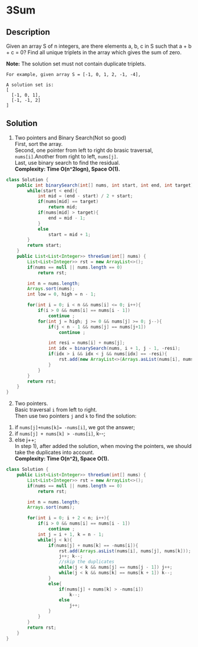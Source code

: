 # 3Sum
## Description
Given an array S of n integers, are there elements a, b, c in S such that a + b + c = 0? Find all unique triplets in the array which gives the sum of zero.

**Note:** The solution set must not contain duplicate triplets.  
```
For example, given array S = [-1, 0, 1, 2, -1, -4],

A solution set is:
[
  [-1, 0, 1],
  [-1, -1, 2]
]
```

## Solution
1. Two pointers and Binary Search(Not so good)  
First, sort the array.  
Second, one pointer from left to right do brasic traversal, `nums[i]`.Another from right to left, `nums[j]`.  
Last, use binary search to find the residual.  
**Complexity: Time O(n^2logn), Space O(1).**
```java
class Solution {
    public int binarySearch(int[] nums, int start, int end, int target){
        while(start < end){
            int mid = (end - start) / 2 + start;
            if(nums[mid] == target)
                return mid;
            if(nums[mid] > target){
                end = mid - 1;
            }
            else
                start = mid + 1;
        }
        return start;
    }
    public List<List<Integer>> threeSum(int[] nums) {
        List<List<Integer>> rst = new ArrayList<>();
        if(nums == null || nums.length == 0)
            return rst;

        int n = nums.length;
        Arrays.sort(nums);
        int low = 0, high = n - 1;

        for(int i = 0; i < n && nums[i] <= 0; i++){
            if(i > 0 && nums[i] == nums[i - 1])
                continue ;
            for(int j = high; j >= 0 && nums[j] >= 0; j--){
                if(j < n - 1 && nums[j] == nums[j+1])
                    continue ;

                int resi = nums[i] + nums[j];
                int idx = binarySearch(nums, i + 1, j - 1, -resi);
                if(idx > i && idx < j && nums[idx] == -resi){
                    rst.add(new ArrayList<>(Arrays.asList(nums[i], nums[idx], nums[j])));
                }
            }
        }
        return rst;
    }
}
```
2. Two pointers.  
Basic traversal `i` from left to right.  
Then use two pointers `j` and `k` to find the solution:  
1) if `nums[j]+nums[k]= -nums[i]`, we got the answer;  
2) if `nums[j] + nums[k] > -nums[i]`, k--;  
3) else j++;  
In step 1), after added the solution, when moving the pointers, we should take the duplicates into account.  
**Complexity: Time O(n^2), Space O(1).**
```java
class Solution {
    public List<List<Integer>> threeSum(int[] nums) {
        List<List<Integer>> rst = new ArrayList<>();
        if(nums == null || nums.length == 0)
            return rst;

        int n = nums.length;
        Arrays.sort(nums);

        for(int i = 0; i + 2 < n; i++){
            if(i > 0 && nums[i] == nums[i - 1])
                continue ;
            int j = i + 1, k = n - 1;
            while(j < k){
                if(nums[j] + nums[k] == -nums[i]){
                    rst.add(Arrays.asList(nums[i], nums[j], nums[k]));
                    j++; k--;
                    //skip the duplicates
                    while(j < k && nums[j] == nums[j - 1]) j++;
                    while(j < k && nums[k] == nums[k + 1]) k--;
                }
                else{
                    if(nums[j] + nums[k] > -nums[i])
                        k--;
                    else
                        j++;
                }
            }
        }
        return rst;
    }
}
```

